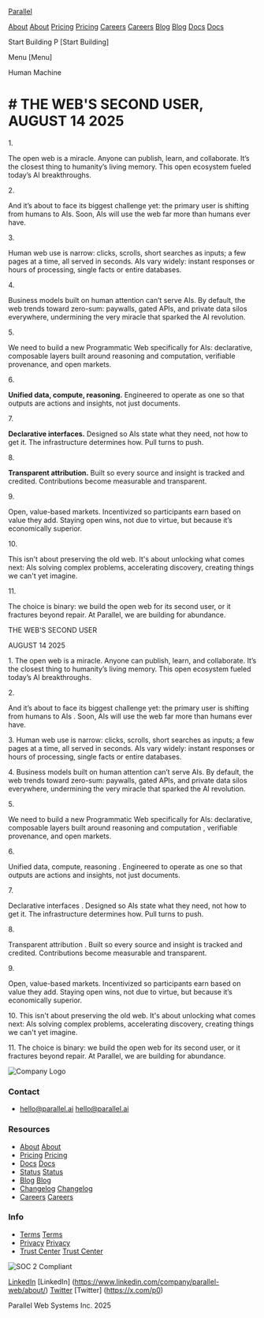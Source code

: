 [Parallel](/)

[About](/about) [About](https://parallel.ai/about) [Pricing](/pricing) [Pricing](https://parallel.ai/pricing) [Careers](https://jobs.ashbyhq.com/parallel) [Careers](https://jobs.ashbyhq.com/parallel) [Blog](/blog) [Blog](https://parallel.ai/blog) [Docs](https://docs.parallel.ai/home) [Docs](https://docs.parallel.ai/home)

Start Building P [Start Building]

Menu [Menu]

Human Machine

# \# THE WEB'S SECOND USER, AUGUST 14 2025

1\.

The open web is a miracle. Anyone can publish, learn, and collaborate. It’s the closest thing to humanity’s living memory. This open ecosystem fueled today’s AI breakthroughs.

2\.

And it’s about to face its biggest challenge yet: the primary user is shifting from humans to AIs. Soon, AIs will use the web far more than humans ever have.

3\.

Human web use is narrow: clicks, scrolls, short searches as inputs; a few pages at a time, all served in seconds. AIs vary widely: instant responses or hours of processing, single facts or entire databases.

4\.

Business models built on human attention can’t serve AIs. By default, the web trends toward zero-sum: paywalls, gated APIs, and private data silos everywhere, undermining the very miracle that sparked the AI revolution.

5\.

We need to build a new Programmatic Web specifically for AIs: declarative, composable layers built around reasoning and computation, verifiable provenance, and open markets.

6\.

**Unified data, compute, reasoning.** Engineered to operate as one so that outputs are actions and insights, not just documents.

7\.

**Declarative interfaces.** Designed so AIs state what they need, not how to get it. The infrastructure determines how. Pull turns to push.

8\.

**Transparent attribution.** Built so every source and insight is tracked and credited. Contributions become measurable and transparent.

9\.

Open, value-based markets. Incentivized so participants earn based on value they add. Staying open wins, not due to virtue, but because it’s economically superior.

10\.

This isn't about preserving the old web. It's about unlocking what comes next: AIs solving complex problems, accelerating discovery, creating things we can't yet imagine.

11\.

The choice is binary: we build the open web for its second user, or it fractures beyond repair. At Parallel, we are building for abundance.

THE WEB'S SECOND USER

AUGUST 14 2025

1\. The open web is a miracle. Anyone can publish, learn, and collaborate. It’s the closest thing to humanity’s living memory. This open ecosystem fueled today’s AI breakthroughs.

2\.

And it’s about to face its biggest challenge yet: the primary user is shifting from humans to AIs . Soon, AIs will use the web far more than humans ever have.

3\. Human web use is narrow: clicks, scrolls, short searches as inputs; a few pages at a time, all served in seconds. AIs vary widely: instant responses or hours of processing, single facts or entire databases.

4\. Business models built on human attention can’t serve AIs. By default, the web trends toward zero-sum: paywalls, gated APIs, and private data silos everywhere, undermining the very miracle that sparked the AI revolution.

5\.

We need to build a new Programmatic Web specifically for AIs: declarative, composable layers built around reasoning and computation , verifiable provenance, and open markets.

6\.

Unified data, compute, reasoning . Engineered to operate as one so that outputs are actions and insights, not just documents.

7\.

Declarative interfaces . Designed so AIs state what they need, not how to get it. The infrastructure determines how. Pull turns to push.

8\.

Transparent attribution . Built so every source and insight is tracked and credited. Contributions become measurable and transparent.

9\.

Open, value-based markets. Incentivized so participants earn based on value they add. Staying open wins, not due to virtue, but because it’s economically superior.

10\. This isn't about preserving the old web. It's about unlocking what comes next: AIs solving complex problems, accelerating discovery, creating things we can't yet imagine.

11\. The choice is binary: we build the open web for its second user, or it fractures beyond repair. At Parallel, we are building for abundance.

![Company Logo](https://parallel.ai/parallel-logo-540.png)

### Contact

* [hello@parallel.ai](mailto:hello@parallel.ai) [hello@parallel.ai](mailto:hello@parallel.ai)

### Resources

* [About](/about) [About](https://parallel.ai/about)
* [Pricing](/pricing) [Pricing](https://parallel.ai/pricing)
* [Docs](https://docs.parallel.ai) [Docs](https://docs.parallel.ai)
* [Status](https://status.parallel.ai/) [Status](https://status.parallel.ai/)
* [Blog](/blog) [Blog](https://parallel.ai/blog)
* [Changelog](https://docs.parallel.ai/resources/changelog) [Changelog](https://docs.parallel.ai/resources/changelog)
* [Careers](https://jobs.ashbyhq.com/parallel) [Careers](https://jobs.ashbyhq.com/parallel)

### Info

* [Terms](/terms-of-service) [Terms](https://parallel.ai/terms-of-service)
* [Privacy](/privacy-policy) [Privacy](https://parallel.ai/privacy-policy)
* [Trust Center](https://trust.parallel.ai/) [Trust Center](https://trust.parallel.ai/)

![SOC 2 Compliant](https://parallel.ai/soc2.svg)

[LinkedIn](https://www.linkedin.com/company/parallel-web/about/) [LinkedIn] (https://www.linkedin.com/company/parallel-web/about/) [Twitter](https://x.com/p0) [Twitter] (https://x.com/p0)

Parallel Web Systems Inc. 2025
